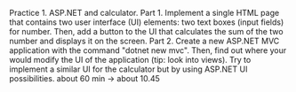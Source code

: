 Practice 1. ASP.NET and calculator.
Part 1. Implement a single HTML page that contains two user interface (UI) elements: two text boxes (input fields) for number. Then, add a button to the UI that calculates the sum of the two number and displays it on the screen.
Part 2. Create a new ASP.NET MVC application with the command "dotnet new mvc". Then, find out where your would modify the UI of the application (tip: look into views). Try to implement a similar UI for the calculator but by using ASP.NET UI possibilities.
about 60 min -> about 10.45